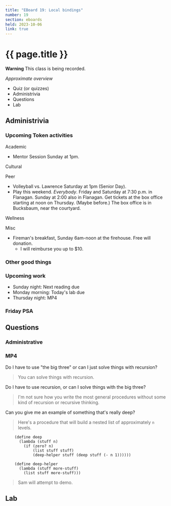 ```yaml
---
title: "EBoard 19: Local bindings"
number: 19
section: eboards
held: 2023-10-06
link: true
---
```

# {{ page.title }}

**Warning** This class is being recorded.

_Approximate overview_

* Quiz (or quizzes)
* Administrivia
* Questions
* Lab

Administrivia
-------------

### Upcoming Token activities

Academic

* Mentor Session Sunday at 1pm.

Cultural

Peer

* Volleyball vs. Lawrence Saturday at 1pm (Senior Day).
* Play this weekend.  _Everybody_.  Friday and Saturday
  at 7:30 p.m. in Flanagan.  Sunday at 2:00 also in Flanagan.  Get
  tickets at the box office starting at noon on Thursday.  (Maybe
  before.)  The box office is in Bucksbaum, near the courtyard.

Wellness

Misc

* Fireman's breakfast, Sunday 6am-noon at the firehouse.  Free will donation.
    * I will reimburse you up to $10.

### Other good things

### Upcoming work

* Sunday night: Next reading due
* Monday morning: Today's lab due
* Thursday night: MP4

### Friday PSA


Questions
---------

### Administrative

### MP4

Do I have to use "the big three" or can I just solve things with
recursion?

> You can solve things with recursion.

Do I have to use recursion, or can I solve things with the big three?

> I'm not sure how you write the most general procedures without
  some kind of recursion or recursive thinking.

Can you give me an example of something that's really deep?

> Here's a procedure that will build a nested list of approximately
  `n` levels.

        (define deep
          (lambda (stuff n)
            (if (zero? n)
                (list stuff stuff)
                (deep-helper stuff (deep stuff (- n 1))))))

        (define deep-helper
          (lambda (stuff more-stuff)
            (list stuff more-stuff)))

> Sam will attempt to demo.

Lab
---

